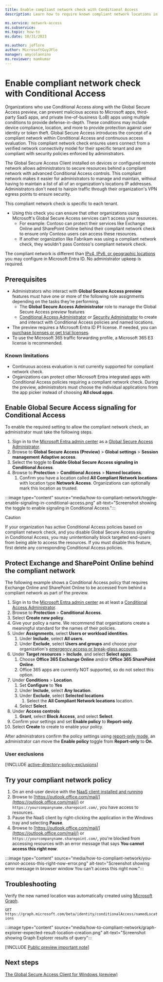 ```yaml
---
title: Enable compliant network check with Conditional Access
description: Learn how to require known compliant network locations in order to connect to your secured resources with Conditional Access.

ms.service: network-access
ms.subservice: 
ms.topic: how-to
ms.date: 10/31/2023

ms.author: joflore
author: MicrosoftGuyJFlo
manager: amycolannino
ms.reviewer: mamkumar
---
```

# Enable compliant network check with Conditional Access

Organizations who use Conditional Access along with the Global Secure Access preview, can prevent malicious access to Microsoft apps, third-party SaaS apps, and private line-of-business (LoB) apps using multiple conditions to provide defense-in-depth. These conditions may include device compliance, location, and more to provide protection against user identity or token theft. Global Secure Access introduces the concept of a compliant network within Conditional Access and continuous access evaluation. This compliant network check ensures users connect from a verified network connectivity model for their specific tenant and are compliant with security policies enforced by administrators. 

The Global Secure Access Client installed on devices or configured remote network allows administrators to secure resources behind a compliant network with advanced Conditional Access controls. This compliant network makes it easier for administrators to manage and maintain, without having to maintain a list of all of an organization's locations IP addresses. Administrators don't need to hairpin traffic through their organization's VPN egress points to ensure security.

This compliant network check is specific to each tenant. 

- Using this check you can ensure that other organizations using Microsoft's Global Secure Access services can't access your resources. 
   - For example: Contoso can protect their services like Exchange Online and SharePoint Online behind their compliant network check to ensure only Contoso users can access these resources. 
   - If another organization like Fabrikam was using a compliant network check, they wouldn't pass Contoso's compliant network check. 

The compliant network is different than [IPv4, IPv6, or geographic locations](/azure/active-directory/conditional-access/location-condition) you may configure in Microsoft Entra ID. No administrator upkeep is required.

## Prerequisites

* Administrators who interact with **Global Secure Access preview** features must have one or more of the following role assignments depending on the tasks they're performing.
   * The **Global Secure Access Administrator** role to manage the Global Secure Access preview features
   * [Conditional Access Administrator](/azure/active-directory/roles/permissions-reference#conditional-access-administrator) or [Security Administrator](/azure/active-directory/roles/permissions-reference#security-administrator) to create and interact with Conditional Access policies and named locations.
* The preview requires a Microsoft Entra ID P1 license. If needed, you can [purchase licenses or get trial licenses](https://aka.ms/azureadlicense).
* To use the Microsoft 365 traffic forwarding profile, a Microsoft 365 E3 license is recommended.

### Known limitations

- Continuous access evaluation is not currently supported for compliant network check.
- Organizations can protect other Microsoft Entra integrated apps with Conditional Access policies requiring a compliant network check. During the preview, administrators must choose the individual applications from the app picker instead of choosing **All cloud apps**.

## Enable Global Secure Access signaling for Conditional Access

To enable the required setting to allow the compliant network check, an administrator must take the following steps.

1. Sign in to the [Microsoft Entra admin center](https://entra.microsoft.com) as a [Global Secure Access Administrator](/azure/active-directory/roles/permissions-reference#global-secure-access-administrator).
1. Browse to **Global Secure Access (Preview)** > **Global settings** > **Session management** **Adaptive access**.
1. Select the toggle to **Enable Global Secure Access signaling in Conditional Access**.
1. Browse to **Protection** > **Conditional Access** > **Named locations**.
   1. Confirm you have a location called **All Compliant Network locations** with location type **Network Access**. Organizations can optionally mark this location as trusted.

:::image type="content" source="media/how-to-compliant-network/toggle-enable-signaling-in-conditional-access.png" alt-text="Screenshot showing the toggle to enable signaling in Conditional Access.":::

> [!CAUTION]
> If your organization has active Conditional Access policies based on compliant network check, and you disable Global Secure Access signaling in Conditional Access, you may unintentionally block targeted end-users from being able to access the resources. If you must disable this feature, first delete any corresponding Conditional Access policies. 

## Protect Exchange and SharePoint Online behind the compliant network

The following example shows a Conditional Access policy that requires Exchange Online and SharePoint Online to be accessed from behind a compliant network as part of the preview.

1. Sign in to the [Microsoft Entra admin center](https://entra.microsoft.com) as at least a [Conditional Access Administrator](/azure/active-directory/roles/permissions-reference#conditional-access-administrator).
1. Browse to **Protection** > **Conditional Access**.
1. Select **Create new policy**.
1. Give your policy a name. We recommend that organizations create a meaningful standard for the names of their policies.
1. Under **Assignments**, select **Users or workload identities**.
   1. Under **Include**, select **All users**.
   1. Under **Exclude**, select **Users and groups** and choose your organization's [emergency access or break-glass accounts](#user-exclusions). 
1. Under **Target resources** > **Include**, and select **Select apps**.
   1. Choose **Office 365 Exchange Online** and/or **Office 365 SharePoint Online**.
   1. Office 365 apps are currently NOT supported, so do not select this option.
1. Under **Conditions** > **Location**.
   1. Set **Configure** to **Yes**
   1. Under **Include**, select **Any location**.
   1. Under **Exclude**, select **Selected locations**
      1. Select the **All Compliant Network locations** location.
   1. Select **Select**.
1. Under **Access controls**: 
   1. **Grant**, select **Block Access**, and select **Select**.
1. Confirm your settings and set **Enable policy** to **Report-only**.
1. Select **Create** to create to enable your policy.

After administrators confirm the policy settings using [report-only mode](/azure/active-directory/conditional-access/howto-conditional-access-insights-reporting), an administrator can move the **Enable policy** toggle from **Report-only** to **On**.

### User exclusions

[!INCLUDE [active-directory-policy-exclusions](./includes/conditional-access-recommended-exclusions.md)]

## Try your compliant network policy

1. On an end-user device with the [NaaS client installed and running](how-to-install-windows-client.md)
1. Browse to [https://outlook.office.com/mail/](https://outlook.office.com/mail/) or `https://yourcompanyname.sharepoint.com/`, you have access to resources.
1. Pause the NaaS client by right-clicking the application in the Windows tray and selecting **Pause**.
1. Browse to [https://outlook.office.com/mail/](https://outlook.office.com/mail/) or `https://yourcompanyname.sharepoint.com/`, you're blocked from accessing resources with an error message that says **You cannot access this right now**.

:::image type="content" source="media/how-to-compliant-network/you-cannot-access-this-right-now-error.png" alt-text="Screenshot showing error message in browser window You can't access this right now.":::

## Troubleshooting

Verify the new named location was automatically created using [Microsoft Graph](https://developer.microsoft.com/graph/graph-explorer). 

`GET https://graph.microsoft.com/beta/identity/conditionalAccess/namedLocations`

:::image type="content" source="media/how-to-compliant-network/graph-explorer-expected-result-location-creation.png" alt-text="Screenshot showing Graph Explorer results of query":::

[!INCLUDE [Public preview important note](./includes/public-preview-important-note.md)]

## Next steps

[The Global Secure Access Client for Windows (preview)](how-to-install-windows-client.md)
